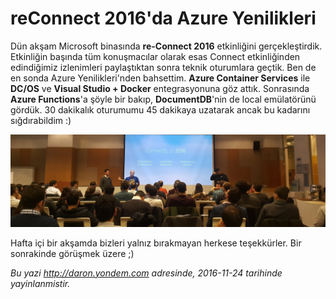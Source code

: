 # reConnect 2016'da Azure Yenilikleri 

Dün akşam Microsoft binasında **re-Connect 2016** etkinliğini gerçekleştirdik. Etkinliğin başında tüm konuşmacılar olarak esas Connect etkinliğinden edindiğimiz izlenimleri paylaştıktan sonra teknik oturumlara geçtik. Ben de en sonda Azure Yenilikleri'nden bahsettim. **Azure Container Services** ile **DC/OS** ve **Visual Studio + Docker** entegrasyonuna göz attık. Sonrasında **Azure Functions**'a şöyle bir bakıp, **DocumentDB**'nin de local emülatörünü gördük. 30 dakikalık oturumumu 45 dakikaya uzatarak ancak bu kadarını sığdırabildim :)

![reConnect 2016'da açılış konuşması.](media/reConnect_2016_da_Azure_Yenilikleri/reconnect2016.jpg)

Hafta içi bir akşamda bizleri yalnız bırakmayan herkese teşekkürler. Bir sonrakinde görüşmek üzere ;)


*Bu yazi http://daron.yondem.com adresinde, 2016-11-24 tarihinde yayinlanmistir.*